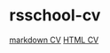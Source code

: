 # rsschool-cv

[markdown CV](https://GITHUB-USERNAME.vadim-mg.io/rsschool-cv/cv)
[HTML CV](https://GITHUB-USERNAME.vadim-mg.io/rsschool-cv/)
